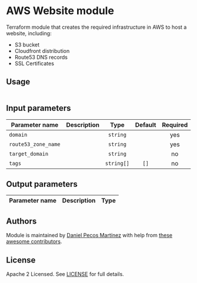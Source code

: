 # AWS Website module

Terraform module that creates the required infrastructure in AWS to host a website, including:

- S3 bucket
- Cloudfront distribution
- Route53 DNS records
- SSL Certificates

## Usage

```
```

## Input parameters

| Parameter name | Description | Type | Default | Required |
| -------------- | ----------- |:----:|:-------:|:--------:|
| `domain` | | `string` | | yes |
| `route53_zone_name` | | `string` | | yes |
| `target_domain` | | `string` | | no |
| `tags` | | `string[]` | `[]` | no |

## Output parameters

| Parameter name | Description | Type |
| -------------- | ----------- |:----:|

## Authors

Module is maintained by [Daniel Pecos Martínez](https://github.com/dpecos) with help from [these awesome contributors](https://github.com/dplabs/terraform-module-website-cloudfront-s3/graphs/contributors).

## License

Apache 2 Licensed. See [LICENSE](/LICENSE) for full details.
